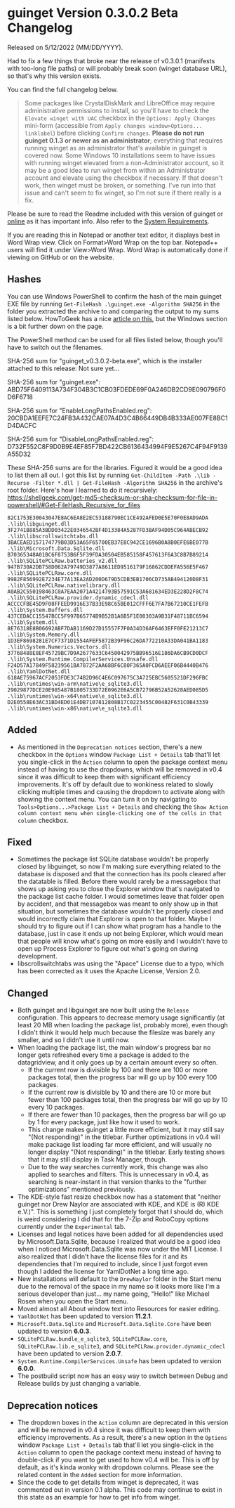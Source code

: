 # guinget Version 0.3.0.2 Beta Changelog
Released on 5/12/2022 (MM/DD/YYYY).

Had to fix a few things that broke near the release of v0.3.0.1 (manifests with too-long file paths) or will probably break soon (winget database URL), so that's why this version exists.

You can find the full changelog below.

> Some packages like CrystalDiskMark and LibreOffice may require administrative permissions to install, so you'll have to check the `Elevate winget with UAC` checkbox in the `Options: Apply Changes` mini-form (accessible from `Apply changes window>Options... linklabel`) before clicking `Confirm changes`. **Please do not run guinget 0.1.3 or newer as an administrator**; everything that requires running winget as an administrator that's available in guinget is covered now. Some Windows 10 installations seem to have issues with running winget elevated from a non-Administrator account, so it may be a good idea to run winget from within an Administrator account and elevate using the checkbox if necessary. If that doesn't work, then winget must be broken, or something. I've run into that issue and can't seem to fix winget, so I'm not sure if there really is a fix.

Please be sure to read the Readme included with this version of guinget or [online](https://github.com/DrewNaylor/guinget/blob/master/docs/readmes/readme-v0.3.0.2-beta.txt) as it has important info. Also refer to the [System Requirements](https://drew-naylor.com/guinget/system-requirements).

If you are reading this in Notepad or another text editor, it displays best in Word Wrap view. Click on Format>Word Wrap on the top bar. Notepad++ users will find it under View>Word Wrap. Word Wrap is automatically done if viewing on GitHub or on the website.

## Hashes

You can use Windows PowerShell to confirm the hash of the main guinget EXE file by running
`Get-FileHash .\guinget.exe -Algorithm SHA256` in the folder you extracted the archive to and comparing the output to my sums listed below. HowToGeek has a nice [article on this](https://www.howtogeek.com/67241/htg-explains-what-are-md5-sha-1-hashes-and-how-do-i-check-them/), but the Windows section is a bit further down on the page.

The PowerShell method can be used for all files listed below, though you'll have to switch out the filenames.

SHA-256 sum for "guinget_v0.3.0.2-beta.exe", which is the installer attached to this release:
Not sure yet...

SHA-256 sum for "guinget.exe":
ABD75F6409113A734F304B3C1CB03FDEDE69F0A246DB2CD9E090796F0D6F6718

SHA-256 sum for "EnableLongPathsEnabled.reg":
20CBDA1EEFE7C24FB3A432CAE07A4D3C4B66449DB4B333AE007FE8BC1D4DACFC

SHA-256 sum for "DisableLongPathsEnabled.reg":
D732F552C8F9D0B9E4EF85F7BD422CB6136434994F9E5267C4F94F9139A55D32

These SHA-256 sums are for the libraries. Figured it would be a good idea to list them all out. I got this list by running `Get-ChildItem -Path .\lib -Recurse -Filter *.dll | Get-FileHash -Algorithm SHA256` in the archive's root folder. Here's how I learned to do it recursively: https://shellgeek.com/get-md5-checksum-or-sha-checksum-for-file-in-powershell/#Get-FileHash_Recursive_for_files

```text
82C1753E30043047E8AC6EA8E2EC53188790EC1CE492AFED0E5E70F0E8AD9ADA    .\lib\libguinget.dll
3F2741B885A3BDD03422E0346542BF4D13384A5287FD3BAF94D05C964ABECB92    .\lib\libscrollswitchtabs.dll
3BACEAED157174779B03D53A65F65700EB37E8C942CE1696B0A8B0EFE6BE077B    .\lib\Microsoft.Data.Sqlite.dll
B70365348A01BC6F8753B6F5F39FDA30504EB585158F457613F6A3C8B7B89214    .\lib\SQLitePCLRaw.batteries_v2.dll
947B730A2DB758D062A79749D3877A8611ED9516179F16862CDDEFA556E5F467    .\lib\SQLitePCLRaw.core.dll
9982F856992E7234E77A13EA2AD200D679D5CDB3EB1706CD735AB494120D8F31    .\lib\SQLitePCLRaw.nativelibrary.dll
A0AB2C550198463C0A7EAA2071A4214793B57591C53A681634ED3E228D2F8C74    .\lib\SQLitePCLRaw.provider.dynamic_cdecl.dll
ACCCCFBE45D9F08FFEED9916E37B33E98C65BE012CFFF6E7FA7B67210CE1FEFB    .\lib\System.Buffers.dll
437CEDACC15547BCC5F997B65774B9B52B1A6B5F1E00303A9B31F48711BC6594    .\lib\System.dll
8E76318E8B06692ABF7DAB1169D27D15557F7F0A34D36AF6463EFF0FE21213C7    .\lib\System.Memory.dll
1D3EF8698281E7CF7371D1554AFEF5872B39F96C26DA772210A33DA041BA1183    .\lib\System.Numerics.Vectors.dll
37768488E8EF45729BC7D9A2677633C6450042975BB96516E186DA6CB9CD0DCF    .\lib\System.Runtime.CompilerServices.Unsafe.dll
F24D57A17849F58239561BA7872F2AA68BF6C80F365A0FCD6AEEF06B4440B476    .\lib\YamlDotNet.dll
618AE75967ACF2053FDE3C74B2D96C4E6C097675C3A725EBC5605521DF296FBC    .\lib\runtimes\win-arm\native\e_sqlite3.dll
29029877DCE20E985487B1805733D72E0962E6A5CB72796B52A52628AED085D5    .\lib\runtimes\win-x64\native\e_sqlite3.dll
D2E0558E63AC31BD4ED01E4DB7107812808B17C0223455C00482F631C0B43339    .\lib\runtimes\win-x86\native\e_sqlite3.dll
```


## Added

- As mentioned in the `Deprecation notices` section, there's a new checkbox in the `Options` window `Package List + Details` tab that'll let you single-click in the `Action` column to open the package context menu instead of having to use the dropdowns, which will be removed in v0.4 since it was difficult to keep them with significant efficiency improvements. It's off by default due to wonkiness related to slowly clicking multiple times and causing the dropdown to activate along with showing the context menu. You can turn it on by navigating to `Tools>Options...>Package List + Details` and checking the `Show Action column context menu when single-clicking one of the cells in that column` checkbox.

## Fixed

- Sometimes the package list SQLite database wouldn't be properly closed by libguinget, so now I'm making sure everything related to the database is disposed and that the connection has its pools cleared after the datatable is filled. Before there would rarely be a messagebox that shows up asking you to close the Explorer window that's navigated to the package list cache folder. I would sometimes leave that folder open by accident, and that messagebox was meant to only show up in that situation, but sometimes the database wouldn't be properly closed and would incorrectly claim that Explorer is open to that folder. Maybe I should try to figure out if I can show what program has a handle to the database, just in case it ends up not being Explorer, which would mean that people will know what's going on more easily and I wouldn't have to open up Process Explorer to figure out what's going on during development.
- libscrollswitchtabs was using the "Apace" License due to a typo, which has been corrected as it uses the Apac*h*e License, Version 2.0.

## Changed

- Both guinget and libguinget are now built using the `Release` configuration. This appears to decrease memory usage significantly (at least 20 MB when loading the package list, probably more), even though I didn't think it would help much because the filesize was barely any smaller, and so I didn't use it until now.
- When loading the package list, the main window's progress bar no longer gets refreshed every time a package is added to the datagridview, and it only goes up by a certain amount every so often.
  - If the current row is divisible by 100 and there are 100 or more packages total, then the progress bar will go up by 100 every 100 packages.
  - If the current row is divisible by 10 and there are 10 or more but fewer than 100 packages total, then the progress bar will go up by 10 every 10 packages.
  - If there are fewer than 10 packages, then the progress bar will go up by 1 for every package, just like how it used to work.
  - This change makes guinget a little more efficient, but it may still say "(Not responding)" in the titlebar. Further optimizations in v0.4 will make package list loading far more efficient, and will usually no longer display "(Not responding)" in the titlebar. Early testing shows that it may still display in Task Manager, though.
  - Due to the way searches currently work, this change was also applied to searches and filters. This is unnecessary in v0.4, as searching is near-instant in that version thanks to the "further optimizations" mentioned previously.
- The KDE-style fast resize checkbox now has a statement that "neither guinget nor Drew Naylor are associated with KDE, and KDE is (R) KDE e.V.)". This is something I just completely forgot that I should do, which is weird considering I did that for the 7-Zip and RoboCopy options currently under the `Experimental` tab.
- Licenses and legal notices have been added for all dependencies used by Microsoft.Data.Sqlite, because I realized that would be a good idea when I noticed Microsoft.Data.Sqlite was now under the MIT License. I also realized that I didn't have the license files for it and its dependencies that I'm required to include, since I just forgot even though I added the license for YamlDotNet a long time ago.
- New installations will default to the `DrewNaylor` folder in the Start menu due to the removal of the space in my name so it looks more like I'm a serious developer than just... my name going, "Hello!" like Michael Rosen when you open the Start menu.
- Moved almost all About window text into Resources for easier editing.
- `YamlDotNet` has been updated to version **11.2.1**.
- `Microsoft.Data.Sqlite` and `Microsoft.Data.Sqlite.Core` have been updated to version **6.0.3**.
- `SQLitePCLRaw.bundle_e_sqlite3`, `SQLitePCLRaw.core`, `SQLitePCLRaw.lib.e_sqlite3`, and `SQLitePCLRaw.provider.dynamic_cdecl` have been updated to version **2.0.7**.
- `System.Runtime.CompilerServices.Unsafe` has been updated to version **6.0.0**.
- The postbuild script now has an easy way to switch between Debug and Release builds by just changing a variable.

## Deprecation notices

- The dropdown boxes in the `Action` column are deprecated in this version and will be removed in v0.4 since it was difficult to keep them with efficiency improvements. As a result, there's a new option in the `Options` window `Package List + Details` tab that'll let you single-click in the `Action` column to open the package context menu instead of having to double-click if you want to get used to how v0.4 will be. This is off by default, as it's kinda wonky with dropdown columns. Please see the related content in the `Added` section for more information.
- Since the code to get details from winget is deprecated, it was commented out in version 0.1 alpha. This code may continue to exist in this state as an example for how to get info from winget.